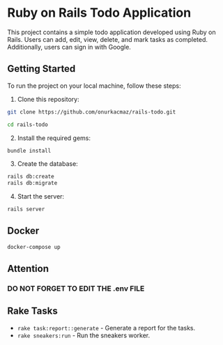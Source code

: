 # Ruby on Rails Todo Application

This project contains a simple todo application developed using Ruby on Rails. Users can add, edit, view, delete, and mark tasks as completed. Additionally, users can sign in with Google.

## Getting Started

To run the project on your local machine, follow these steps:

1. Clone this repository:

```bash
git clone https://github.com/onurkacmaz/rails-todo.git
```

```bash
cd rails-todo
```

2. Install the required gems:

```bash
bundle install
```

3. Create the database:

```bash
rails db:create
rails db:migrate
```

4. Start the server:

```bash
rails server
```

## Docker

```bash
docker-compose up
```

## Attention

### **DO NOT FORGET TO EDIT THE .env FILE**

## Rake Tasks

- `rake task:report::generate` - Generate a report for the tasks.
- `rake sneakers:run` - Run the sneakers worker.
